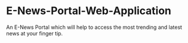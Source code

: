 # E-News-Portal-Web-Application
An E-News Portal which will help to access the most trending and latest news at your finger tip.
